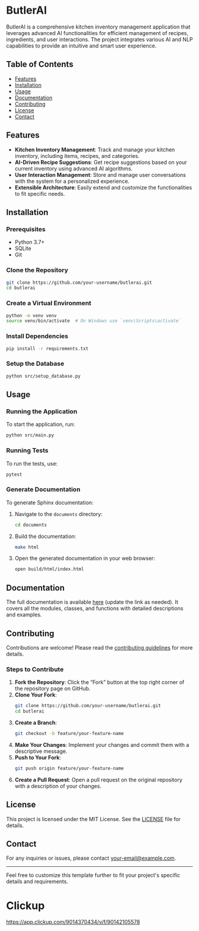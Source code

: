# ButlerAI

ButlerAI is a comprehensive kitchen inventory management application that leverages advanced AI functionalities for efficient management of recipes, ingredients, and user interactions. The project integrates various AI and NLP capabilities to provide an intuitive and smart user experience.

## Table of Contents

- [Features](#features)
- [Installation](#installation)
- [Usage](#usage)
- [Documentation](#documentation)
- [Contributing](#contributing)
- [License](#license)
- [Contact](#contact)

## Features

- **Kitchen Inventory Management**: Track and manage your kitchen inventory, including items, recipes, and categories.
- **AI-Driven Recipe Suggestions**: Get recipe suggestions based on your current inventory using advanced AI algorithms.
- **User Interaction Management**: Store and manage user conversations with the system for a personalized experience.
- **Extensible Architecture**: Easily extend and customize the functionalities to fit specific needs.

## Installation

### Prerequisites

- Python 3.7+
- SQLite
- Git

### Clone the Repository

```bash
git clone https://github.com/your-username/butlerai.git
cd butlerai
```

### Create a Virtual Environment

```bash
python -m venv venv
source venv/bin/activate  # On Windows use `venv\Scripts\activate`
```

### Install Dependencies

```bash
pip install -r requirements.txt
```

### Setup the Database

```bash
python src/setup_database.py
```

## Usage

### Running the Application

To start the application, run:

```bash
python src/main.py
```

### Running Tests

To run the tests, use:

```bash
pytest
```

### Generate Documentation

To generate Sphinx documentation:

1. Navigate to the `documents` directory:
    ```bash
    cd documents
    ```

2. Build the documentation:
    ```bash
    make html
    ```

3. Open the generated documentation in your web browser:
    ```bash
    open build/html/index.html
    ```

## Documentation

The full documentation is available [here](build/html/index.html) (update the link as needed). It covers all the modules, classes, and functions with detailed descriptions and examples.

## Contributing

Contributions are welcome! Please read the [contributing guidelines](CONTRIBUTING.md) for more details.

### Steps to Contribute

1. **Fork the Repository**: Click the “Fork” button at the top right corner of the repository page on GitHub.
2. **Clone Your Fork**:
    ```bash
    git clone https://github.com/your-username/butlerai.git
    cd butlerai
    ```
3. **Create a Branch**:
    ```bash
    git checkout -b feature/your-feature-name
    ```
4. **Make Your Changes**: Implement your changes and commit them with a descriptive message.
5. **Push to Your Fork**:
    ```bash
    git push origin feature/your-feature-name
    ```
6. **Create a Pull Request**: Open a pull request on the original repository with a description of your changes.

## License

This project is licensed under the MIT License. See the [LICENSE](LICENSE) file for details.

## Contact

For any inquiries or issues, please contact [your-email@example.com](mailto:your-email@example.com).

---

Feel free to customize this template further to fit your project's specific details and requirements.


# Clickup
 https://app.clickup.com/9014370434/v/f/90142105578
